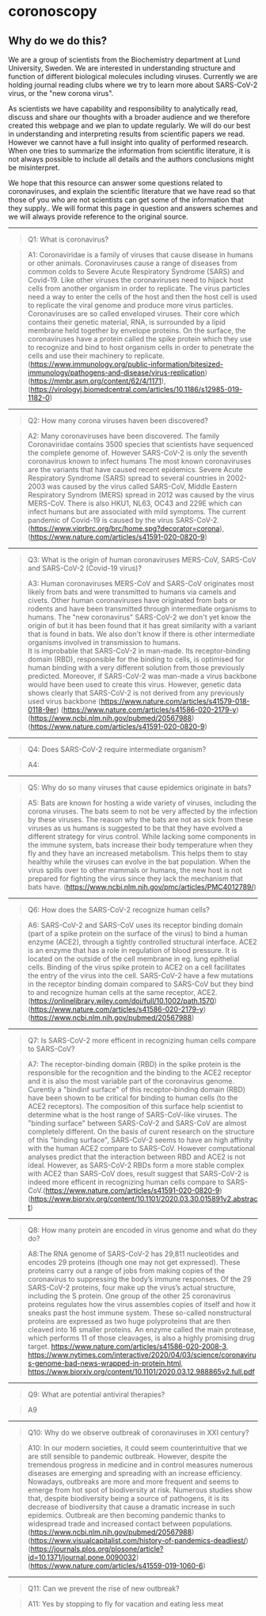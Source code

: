 # coronoscopy

## Why do we do this?
We are a group of scientists from the Biochemistry department at Lund University, Sweden. We are interested in understanding structure and function of different biological molecules including viruses. Currently we  are holding journal reading clubs where we try to learn more about SARS-CoV-2 virus, or the "new corona virus". 

As scientists we have capability and responsibility to analytically read, discuss and share our thoughts with a broader audience and we therefore created this webpage and we plan to update regularly. We will do our best in understanding and interpreting results from scientific papers we read. However we cannot have a full insight into quality of performed research. When one tries to summarize the information from scientific literature, it is not always possible to include all details and the authors conclusions might be misinterpret. 

We hope that this resource can answer some questions related to coronaviruses, and  explain the scientific literature that we have read so that those of you who are not scientists can get some of the information that they supply.. We will format this page in question and answers schemes and we will always provide reference to the original source.

---------
> Q1: What is coronavirus?

> A1:  Coronaviridae is a family of viruses that cause disease in humans or other animals. Coronaviruses cause a range of diseases from common colds to Severe Acute Respiratory Syndrome (SARS) and Covid-19. Like other viruses the coronaviruses need to hijack host cells from another organism in order to replicate. The virus particles need a way to enter the cells of the host and then the host cell is used to replicate the viral genome and produce more virus particles. Coronaviruses are so called enveloped viruses. Their core which contains their genetic material, RNA, is surrounded by a lipid membrane held together by envelope proteins. On the surface, the coronaviruses have a protein called the spike protein which they use to recognize and bind to host organism cells in order to penetrate the cells and use their machinery to replicate.(https://www.immunology.org/public-information/bitesized-immunology/pathogens-and-disease/virus-replication)
(https://mmbr.asm.org/content/62/4/1171), (https://virologyj.biomedcentral.com/articles/10.1186/s12985-019-1182-0)
---------
> Q2: How many corona viruses haven been discovered?

> A2: Many coronaviruses have been discovered. The family Coronaviridae contains 3500 species that scientists have sequenced the complete genome of. However SARS-CoV-2 is only the seventh coronavirus known to infect humans The most known coronaviruses are the variants that have caused recent epidemics. Severe Acute Respiratory Syndrome (SARS) spread to several countries in 2002-2003 was caused by the virus called SARS-CoV, Middle Eastern Respiratory Syndrom (MERS) spread in 2012 was caused by the virus MERS-CoV. There is also HKU1, NL63, OC43 and 229E which can infect humans but are associated with mild symptoms. The current pandemic of Covid-19 is caused by the virus SARS-CoV-2.(https://www.viprbrc.org/brc/home.spg?decorator=corona), (https://www.nature.com/articles/s41591-020-0820-9)
---------
> Q3: What is the origin of human coronaviruses MERS-CoV, SARS-CoV and SARS-CoV-2 (Covid-19 virus)?

> A3: Human coronaviruses MERS-CoV and SARS-CoV originates most likely from bats and were transmitted to humans via camels and civets. Other human coronaviruses have originated from bats or rodents and have been transmitted through intermediate organisms to humans. The "new coronavirus" SARS-CoV-2 we don't yet know the origin of but it has been found that it has great similarity with a variant that is found in bats. We also don't know if there is other intermediate organisms involved in transmission to humans.  
It is improbable that SARS-CoV-2 in man-made. Its receptor-binding domain (RBD), responsible for the binding to cells, is optimised for human binding with a very different solution from those previously predicted. Moreover, if SARS-CoV-2 was man-made a virus backbone would have been used to create this virus. However, genetic data shows clearly that SARS-CoV-2 is not derived from any previously used virus backbone
(https://www.nature.com/articles/s41579-018-0118-9er) (https://www.nature.com/articles/s41586-020-2179-y) (https://www.ncbi.nlm.nih.gov/pubmed/20567988) (https://www.nature.com/articles/s41591-020-0820-9)

---------
> Q4: Does SARS-CoV-2 require intermediate organism?

> A4: 

---------
> Q5: Why do so many viruses that cause epidemics originate in bats?

> A5: Bats are known for hosting a wide variety of viruses, including the corona viruses. The bats seem to not be very affected by the infection by these viruses. The reason why the bats are not as sick from these viruses as us humans is suggested to be that they have evolved a different strategy for virus control. While lacking some components in the immune system, bats increase their body temperature when they fly and they have an increased metabolism. This helps them to stay healthy while the viruses can evolve in the bat population. When the virus spills over to other mammals or humans, the new host is not prepared for fighting the virus since they lack the mechanism that bats have. 
(https://www.ncbi.nlm.nih.gov/pmc/articles/PMC4012789/)
---------
> Q6: How does the SARS-CoV-2 recognize human cells?

> A6: SARS-CoV-2 and SARS-CoV uses its receptor binding domain (part of a spike protein on the surface of the virus) to bind a human enzyme (ACE2), through a tightly controlled structural interface. ACE2 is an enzyme that has a role in regulation of blood pressure. It is located on the outside of the cell membrane in eg. lung epithelial cells. Binding of the virus spike protein to ACE2 on a cell facilitates the entry of the virus into the cell. SARS-CoV-2 have a few mutations in the receptor binding domain compared to SARS-CoV but they bind to and recognize human cells at the same receptor, ACE2.
(https://onlinelibrary.wiley.com/doi/full/10.1002/path.1570)
(https://www.nature.com/articles/s41586-020-2179-y) (https://www.ncbi.nlm.nih.gov/pubmed/20567988)
---------
> Q7: Is SARS-CoV-2 more efficent in recognizing human cells compare to SARS-CoV?

> A7: The receptor-binding domain (RBD) in the spike protein is the responsible for the recognition and the binding to the ACE2 receptor and it is also the most variable part of the coronavirus genome. Curently a "bindinf surface" of this receptor-binding domain (RBD) have been shown to be critical for binding to human cells (to the ACE2 receptors). 
The composition of this surface help scientist to determine what is the host range of SARS-CoV-like viruses. The "binding surface"  between SARS-CoV-2 and SARS-CoV are almost completely different. On the basis of curent research on the structure of this "binding surface", SARS-CoV-2 seems to have an high affinity with the human ACE2 compare to SARS-CoV. However computational analyses predict that the interaction between RBD and ACE2 is not ideal. However, as SARS-CoV-2 RBDs form a more stable complex with ACE2 than SARS-CoV does, result suggest that SARS-CoV-2 is indeed more efficent in recognizing human cells compare to SARS-CoV.(https://www.nature.com/articles/s41591-020-0820-9)(https://www.biorxiv.org/content/10.1101/2020.03.30.015891v2.abstract)

---------
> Q8: How many protein are encoded in virus genome and what do they do?

> A8:The RNA genome of SARS-CoV-2 has 29,811 nucleotides and encodes 29 proteins (though one may not get expressed). These proteins carry out a range of jobs from making copies of the coronavirus to suppressing the body’s immune responses. Of the 29 SARS-CoV-2 proteins, four make up the virus’s actual structure, including the S protein. One group of the other 25 coronavirus proteins regulates how the virus assembles copies of itself and how it sneaks past the host immune system. These so-called nonstructural proteins are expressed as two huge polyproteins that are then cleaved into 16 smaller proteins. An enzyme called the main protease, which performs 11 of those cleavages, is also a highly promising drug target.  https://www.nature.com/articles/s41586-020-2008-3, https://www.nytimes.com/interactive/2020/04/03/science/coronavirus-genome-bad-news-wrapped-in-protein.html, https://www.biorxiv.org/content/10.1101/2020.03.12.988865v2.full.pdf
---------
> Q9: What are potential antiviral therapies?

> A9
---------
> Q10: Why do we observe outbreak of coronaviruses in XXI century?

> A10: In our modern societies, it could seem counterintuitive that we are still sensible to pandemic outbreak. However, despite the tremendous progress in medicine and in control measures numerous diseases are emerging and spreading with an increase efficiency. 
Nowadays, outbreaks are more and more frequent and seems to emerge from hot spot of biodiversity at risk. Numerous studies show that, despite biodiversity being a source of pathogens, it is its decrease of biodiversity that cause a dramatic increase in such epidemics.  Outbreak are then becoming pandemic thanks to widespread trade and increased contact between populations.
(https://www.ncbi.nlm.nih.gov/pubmed/20567988) (https://www.visualcapitalist.com/history-of-pandemics-deadliest/) (https://journals.plos.org/plosone/article?id=10.1371/journal.pone.0090032) (https://www.nature.com/articles/s41559-019-1060-6)
---------
> Q11: Can we prevent the rise of new outbreak?

> A11: Yes by stopping to fly for vacation and eating less meat 
